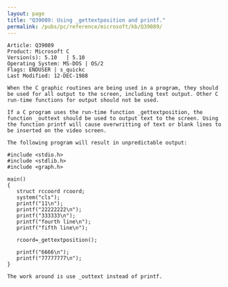 ```yaml
---
layout: page
title: "Q39089: Using _gettextposition and printf."
permalink: /pubs/pc/reference/microsoft/kb/Q39089/
---
```


	Article: Q39089
	Product: Microsoft C
	Version(s): 5.10   | 5.10
	Operating System: MS-DOS | OS/2
	Flags: ENDUSER | s_quickc
	Last Modified: 12-DEC-1988
	
	When the C graphic routines are being used in a program, they should
	be used for all output to the screen, including text output. Other C
	run-time functions for output should not be used.
	
	If a C program uses the run-time function _gettextposition, the
	function _outtext should be used to output text to the screen. Using
	the function printf will cause overwritting of text or blank lines to
	be inserted on the video screen.
	
	The following program will result in unpredictable output:
	
	#include <stdio.h>
	#include <stdlib.h>
	#include <graph.h>
	
	main()
	{
	   struct rccoord rcoord;
	   system("cls");
	   printf("11\n");
	   printf("22222222\n");
	   printf("333333\n");
	   printf("fourth line\n");
	   printf("fifth line\n");
	
	   rcoord=_gettextposition();
	
	   printf("6666\n");
	   printf("77777777\n");
	}
	
	The work around is use _outtext instead of printf.
